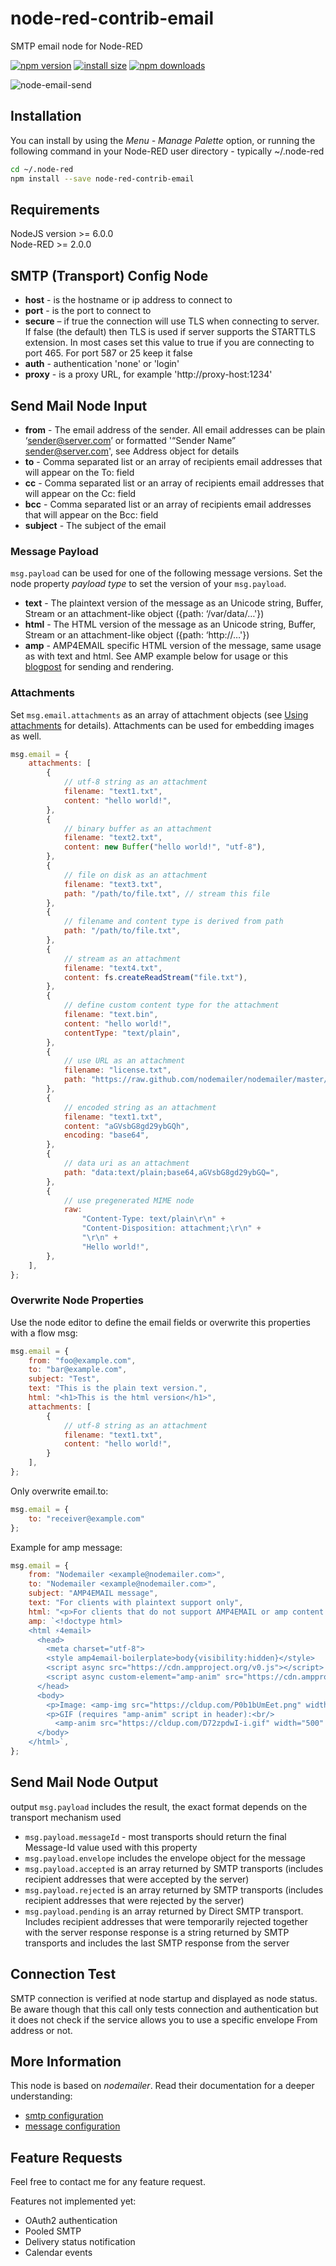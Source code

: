 # node-red-contrib-email

SMTP email node for Node-RED

[![npm version](https://img.shields.io/npm/v/node-red-contrib-email.svg?style=flat-square)](https://www.npmjs.org/package/node-red-contrib-email)
[![install size](https://img.shields.io/badge/dynamic/json?url=https://packagephobia.com/v2/api.json?p=node-red-contrib-email&query=$.install.pretty&label=install%20size&style=flat-square)](https://packagephobia.now.sh/result?p=node-red-contrib-email)
[![npm downloads](https://img.shields.io/npm/dm/node-red-contrib-email.svg?style=flat-square)](https://npm-stat.com/charts.html?package=node-red-contrib-email)

![node-email-send](https://raw.githubusercontent.com/steineey/node-red-contrib-email/master/examples/node-email-send.png)

## Installation 

You can install by using the *Menu - Manage Palette* option, or running the following command in your Node-RED user directory - typically ~/.node-red

```sh
cd ~/.node-red
npm install --save node-red-contrib-email
```

## Requirements

NodeJS version >= 6.0.0 \
Node-RED >= 2.0.0

## SMTP (Transport) Config Node

-   **host** - is the hostname or ip address to connect to
-   **port** - is the port to connect to
-   **secure** – if true the connection will use TLS when connecting to server. If false (the default) then TLS is used if server supports the STARTTLS extension. In most cases set this value to true if you are connecting to port 465. For port 587 or 25 keep it false
-   **auth** - authentication 'none' or 'login'
-   **proxy** - is a proxy URL, for example 'http://proxy-host:1234'

## Send Mail Node Input

-   **from** - The email address of the sender. All email addresses can be plain ‘sender@server.com’ or formatted '“Sender Name” sender@server.com', see Address object for details
-   **to** - Comma separated list or an array of recipients email addresses that will appear on the To: field
-   **cc** - Comma separated list or an array of recipients email addresses that will appear on the Cc: field
-   **bcc** - Comma separated list or an array of recipients email addresses that will appear on the Bcc: field
-   **subject** - The subject of the email

### Message Payload

`msg.payload` can be used for one of the following message versions. Set the node property *payload type* to set the version of your `msg.payload`.

-   **text** - The plaintext version of the message as an Unicode string, Buffer, Stream or an attachment-like object ({path: ‘/var/data/…'})
-   **html** - The HTML version of the message as an Unicode string, Buffer, Stream or an attachment-like object ({path: ‘http://…'})
-   **amp** - AMP4EMAIL specific HTML version of the message, same usage as with text and html. See AMP example below for usage or this [blogpost](https://blog.nodemailer.com/2019/12/30/testing-amp4email-with-nodemailer/) for sending and rendering.

### Attachments

Set `msg.email.attachments` as an array of attachment objects (see [Using attachments](https://nodemailer.com/message/attachments/) for details). Attachments can be used for embedding images as well.

```js
msg.email = {
    attachments: [
        {
            // utf-8 string as an attachment
            filename: "text1.txt",
            content: "hello world!",
        },
        {
            // binary buffer as an attachment
            filename: "text2.txt",
            content: new Buffer("hello world!", "utf-8"),
        },
        {
            // file on disk as an attachment
            filename: "text3.txt",
            path: "/path/to/file.txt", // stream this file
        },
        {
            // filename and content type is derived from path
            path: "/path/to/file.txt",
        },
        {
            // stream as an attachment
            filename: "text4.txt",
            content: fs.createReadStream("file.txt"),
        },
        {
            // define custom content type for the attachment
            filename: "text.bin",
            content: "hello world!",
            contentType: "text/plain",
        },
        {
            // use URL as an attachment
            filename: "license.txt",
            path: "https://raw.github.com/nodemailer/nodemailer/master/LICENSE",
        },
        {
            // encoded string as an attachment
            filename: "text1.txt",
            content: "aGVsbG8gd29ybGQh",
            encoding: "base64",
        },
        {
            // data uri as an attachment
            path: "data:text/plain;base64,aGVsbG8gd29ybGQ=",
        },
        {
            // use pregenerated MIME node
            raw:
                "Content-Type: text/plain\r\n" +
                "Content-Disposition: attachment;\r\n" +
                "\r\n" +
                "Hello world!",
        },
    ],
};
```

### Overwrite Node Properties

Use the node editor to define the email fields or overwrite this properties with a flow msg:

```js
msg.email = {
    from: "foo@example.com",
    to: "bar@example.com",
    subject: "Test",
    text: "This is the plain text version.",
    html: "<h1>This is the html version</h1>",
    attachments: [
        {
            // utf-8 string as an attachment
            filename: "text1.txt",
            content: "hello world!",
        }
    ],
};
```

Only overwrite email.to:
```js
msg.email = {
    to: "receiver@example.com"
};
```

Example for amp message:

```js
msg.email = {
    from: "Nodemailer <example@nodemailer.com>",
    to: "Nodemailer <example@nodemailer.com>",
    subject: "AMP4EMAIL message",
    text: "For clients with plaintext support only",
    html: "<p>For clients that do not support AMP4EMAIL or amp content is not valid</p>",
    amp: `<!doctype html>
    <html ⚡4email>
      <head>
        <meta charset="utf-8">
        <style amp4email-boilerplate>body{visibility:hidden}</style>
        <script async src="https://cdn.ampproject.org/v0.js"></script>
        <script async custom-element="amp-anim" src="https://cdn.ampproject.org/v0/amp-anim-0.1.js"></script>
      </head>
      <body>
        <p>Image: <amp-img src="https://cldup.com/P0b1bUmEet.png" width="16" height="16"/></p>
        <p>GIF (requires "amp-anim" script in header):<br/>
          <amp-anim src="https://cldup.com/D72zpdwI-i.gif" width="500" height="350"/></p>
      </body>
    </html>`,
};
```

## Send Mail Node Output

output `msg.payload` includes the result, the exact format depends on the transport mechanism used

-   `msg.payload.messageId` - most transports should return the final Message-Id value used with this property
-   `msg.payload.envelope` includes the envelope object for the message
-   `msg.payload.accepted` is an array returned by SMTP transports (includes recipient addresses that were accepted by the server)
-   `msg.payload.rejected` is an array returned by SMTP transports (includes recipient addresses that were rejected by the server)
-   `msg.payload.pending` is an array returned by Direct SMTP transport. Includes recipient addresses that were temporarily rejected together with the server response
    response is a string returned by SMTP transports and includes the last SMTP response from the server

## Connection Test

SMTP connection is verified at node startup and displayed as node status.
Be aware though that this call only tests connection and authentication but it does not check if the service allows you to use a specific envelope From address or not.

## More Information

This node is based on *nodemailer*. Read their documentation for a deeper understanding:

- [smtp configuration](https://nodemailer.com/smtp/)
- [message configuration](https://nodemailer.com/message/)

## Feature Requests

Feel free to contact me for any feature request.

Features not implemented yet:

- OAuth2 authentication
- Pooled SMTP
- Delivery status notification
- Calendar events

